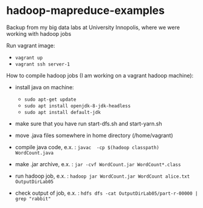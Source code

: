 # hadoop-mapreduce-examples
Backup from my  big data labs at University Innopolis, where we were working with hadoop jobs


Run vagrant image:
- `vagrant up`
- `vagrant ssh server-1`

How to compile hadoop jobs (I am working on a vagrant hadoop machine):
- install java on machine: 
  - `sudo apt-get update`
  - `sudo apt install openjdk-8-jdk-headless `
  - `sudo apt install default-jdk`

- make sure that you have run start-dfs.sh and start-yarn.sh
- move .java files somewhere in home directory (/home/vagrant)
- compile java code, e.x. : `javac  -cp $(hadoop classpath) WordCount.java`
- make .jar archive, e.x. : `jar -cvf WordCount.jar WordCount*.class`
- run hadoop job, e.x. : `hadoop jar WordCount.jar WordCount alice.txt OutputDirLab05`
- check output of job, e.x. : `hdfs dfs -cat OutputDirLab05/part-r-00000 | grep "rabbit"`

